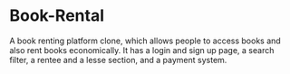 # Book-Rental
A book renting platform clone, which allows people to access books and also rent books economically. It has a login and sign up page, a search filter, a rentee and a lesse section, and a payment system.   
